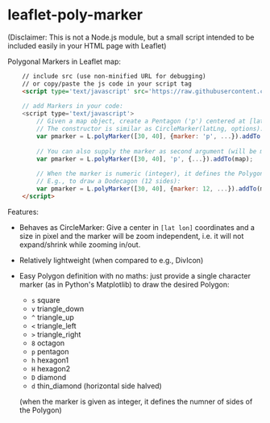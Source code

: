 # leaflet-poly-marker

(Disclaimer: This is not a Node.js module, but a small script intended to be included 
easily in your HTML page with Leaflet)

Polygonal Markers in Leaflet map:

```html
    // include src (use non-minified URL for debugging) 
    // or copy/paste the js code in your script tag
    <script type='text/javascript' src='https://raw.githubusercontent.com/rizac/leaflet-poly-marker/main/polymarker.min.js'>
    
    // add Markers in your code:
    <script type='text/javascript'>
        // Given a map object, create a Pentagon ('p') centered at [lat, lon] = [30, 40]
        // The constructor is similar as CircleMarker(latLng, options):
        var pmarker = L.polyMarker([30, 40], {marker: 'p', ...}).addTo(map);
        
        // You can also supply the marker as second argument (will be merged in options):
        var pmarker = L.polyMarker([30, 40], 'p', {...}).addTo(map);
         
        // When the marker is numeric (integer), it defines the Polygon sides.
        // E.g., to draw a Dodecagon (12 sides):
        var pmarker = L.polyMarker([30, 40], {marker: 12, ...}).addTo(map);
    </script>
```

Features:

- Behaves as CircleMarker: Give a center in `[lat lon]` coordinates and a size in
  pixel and the marker will be zoom independent, i.e. it will not expand/shrink 
  while zooming in/out.
- Relatively lightweight (when compared to e.g., DivIcon)
- Easy Polygon definition with no maths: just provide a single character marker (as in Python's
  Matplotlib) to draw the desired Polygon:
  - `s` square
  - `v` triangle_down
  - `^` triangle_up
  - `<` triangle_left
  - `>` triangle_right
  - `8` octagon
  - `p` pentagon
  - `h` hexagon1
  - `H` hexagon2
  - `D` diamond
  - `d` thin_diamond (horizontal side halved)
  
  (when the marker is given as integer, it defines the numner of sides of the Polygon)